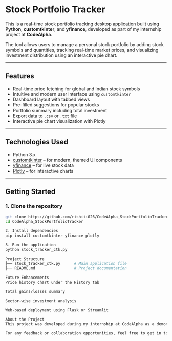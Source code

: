 # Stock Portfolio Tracker

This is a real-time stock portfolio tracking desktop application built using **Python**, **customtkinter**, and **yfinance**, developed as part of my internship project at **CodeAlpha**.

The tool allows users to manage a personal stock portfolio by adding stock symbols and quantities, tracking real-time market prices, and visualizing investment distribution using an interactive pie chart.

---

## Features

- Real-time price fetching for global and Indian stock symbols
- Intuitive and modern user interface using `customtkinter`
- Dashboard layout with tabbed views
- Pre-filled suggestions for popular stocks
- Portfolio summary including total investment
- Export data to `.csv` or `.txt` file
- Interactive pie chart visualization with Plotly

---


## Technologies Used

- Python 3.x
- [customtkinter](https://github.com/TomSchimansky/CustomTkinter) – for modern, themed UI components
- [yfinance](https://pypi.org/project/yfinance/) – for live stock data
- [Plotly](https://plotly.com/python/) – for interactive charts

---

## Getting Started

### 1. Clone the repository

```bash
git clone https://github.com/rishiii026/CodeAlpha_StockPortfolioTracker.git
cd CodeAlpha_StockPortfolioTracker

2. Install dependencies
pip install customtkinter yfinance plotly

3. Run the application
python stock_tracker_ctk.py

Project Structure
├── stock_tracker_ctk.py      # Main application file
├── README.md                 # Project documentation

Future Enhancements
Price history chart under the History tab

Total gains/losses summary

Sector-wise investment analysis

Web-based deployment using Flask or Streamlit

About the Project
This project was developed during my internship at CodeAlpha as a demonstration of full-stack Python application development with real-time data integration and modern UI design.

For any feedback or collaboration opportunities, feel free to get in touch.